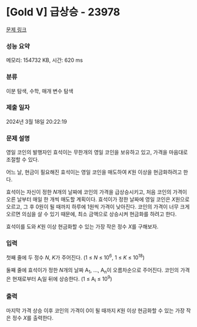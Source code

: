 # [Gold V] 급상승 - 23978 

[문제 링크](https://www.acmicpc.net/problem/23978) 

### 성능 요약

메모리: 154732 KB, 시간: 620 ms

### 분류

이분 탐색, 수학, 매개 변수 탐색

### 제출 일자

2024년 3월 18일 20:22:19

### 문제 설명

<p>영일 코인의 발행자인 효석이는 무한개의 영일 코인을 보유하고 있고, 가격을 마음대로 조절할 수 있다.</p>

<p>어느 날, 현금이 필요해진 효석이는 영일 코인을 매도하여 <em>K</em>원 이상을 현금화하려고 한다.</p>

<p>효석이는 자신이 정한 <em>N</em>개의 날짜에 코인의 가격을 급상승시키고, 처음 코인의 가격이 오른 날부터 매일 한 개씩 매도할 계획이다. 효석이가 정한 날짜에 영일 코인은 <em>X</em>원으로 오르고, 그 후 0원이 될 때까지 하루에 1원씩 가격이 낮아진다. 코인의 가격이 너무 크게 오르면 의심을 살 수 있기 때문에, 최소 금액으로 상승시켜 현금화를 하려고 한다.</p>

<p>효석이를 도와 <em>K</em>원 이상 현금화할 수 있는 가장 작은 정수 <em>X</em>를 구해보자.</p>

### 입력 

 <p>첫째 줄에 두 정수 <em>N</em>, <em>K</em>가 주어진다. (1 ≤ <em>N</em> ≤ 10<sup>6</sup>, 1 ≤ <em>K</em> ≤ 10<sup>18</sup>)</p>

<p>둘째 줄에 효석이가 정한 <em>N</em>개의 날짜 A<sub>1</sub>, ..., A<sub>n</sub>이 오름차순으로 주어진다. 코인의 가격은 현재로부터 A<sub>i</sub>일 뒤에 상승한다. (1 ≤ A<sub>i</sub> ≤ 10<sup>9</sup>)</p>

### 출력 

 <p>마지막 가격 상승 이후 코인의 가격이 0이 될 때까지 <em>K</em>원 이상 현금화할 수 있는 가장 작은 정수 <i>X</i>를 출력한다.</p>

